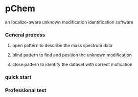 # pChem

an localize-aware unknown modification identification software 


### General process 

1. open pattern to describe the mass spectrum data 

2. blind pattern to find and position the unknown modification 

3. close pattern to identify the dataset with correct mofication 

### quick start 



### Professional test 

